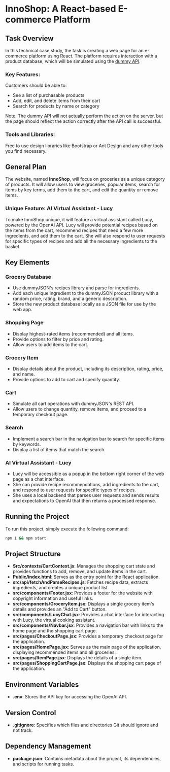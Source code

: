 # InnoShop: A React-based E-commerce Platform

## Task Overview

In this technical case study, the task is creating a web page for an e-commerce platform using React. The platform requires interaction with a product database, which will be simulated using the [dummy API](https://dummyjson.com/docs). 

### Key Features:

Customers should be able to:

- See a list of purchasable products
- Add, edit, and delete items from their cart
- Search for products by name or category

Note: The dummy API will not actually perform the action on the server, but the page should reflect the action correctly after the API call is successful.

### Tools and Libraries:

Free to use design libraries like Bootstrap or Ant Design and any other tools you find necessary.

## General Plan

The website, named **InnoShop**, will focus on groceries as a unique category of products. It will allow users to view groceries, popular items, search for items by key terms, add them to the cart, and edit the quantity or remove items. 

### Unique Feature: AI Virtual Assistant - Lucy

To make InnoShop unique, it will feature a virtual assistant called Lucy, powered by the OpenAI API. Lucy will provide potential recipes based on the items from the cart, recommend recipes that need a few more ingredients, and add them to the cart. She will also respond to user requests for specific types of recipes and add all the necessary ingredients to the basket.

## Key Elements

### Grocery Database

- Use dummyJSON's recipes library and parse for ingredients.
- Add each unique ingredient to the dummyJSON product library with a random price, rating, brand, and a generic description.
- Store the new product database locally as a JSON file for use by the web app.

### Shopping Page

- Display highest-rated items (recommended) and all items.
- Provide options to filter by price and rating.
- Allow users to add items to the cart.

### Grocery Item

- Display details about the product, including its description, rating, price, and name.
- Provide options to add to cart and specify quantity.

### Cart

- Simulate all cart operations with dummyJSON's REST API.
- Allow users to change quantity, remove items, and proceed to a temporary checkout page.

### Search

- Implement a search bar in the navigation bar to search for specific items by keywords.
- Display a list of items that match the search.

### AI Virtual Assistant - Lucy

- Lucy will be accessible as a popup in the bottom right corner of the web page as a chat interface.
- She can provide recipe recommendations, add ingredients to the cart, and respond to user requests for specific types of recipes.
- She uses a local backend that parses user requests and sends results and expectations to OpenAI that then returns a processed response.

## Running the Project

To run this project, simply execute the following command:

```bash
npm i && npm start
```

## Project Structure

- **Src/contexts/CartContext.js**: Manages the shopping cart state and provides functions to add, remove, and update items in the cart.
- **Public/index.html**: Serves as the entry point for the React application.
- **src/api/fetchAndParseRecipes.js**: Fetches recipe data, extracts ingredients, and creates a unique product list.
- **src/components/Footer.jsx**: Provides a footer for the website with copyright information and useful links.
- **src/components/GroceryItem.jsx**: Displays a single grocery item's details and provides an "Add to Cart" button.
- **src/components/LucyChat.jsx**: Provides a chat interface for interacting with Lucy, the virtual cooking assistant.
- **src/components/Navbar.jsx**: Provides a navigation bar with links to the home page and the shopping cart page.
- **src/pages/CheckoutPage.jsx**: Provides a temporary checkout page for the application.
- **src/pages/HomePage.jsx**: Serves as the main page of the application, displaying recommended items and all groceries.
- **src/pages/ItemPage.jsx**: Displays the details of a single item.
- **src/pages/ShoppingCartPage.jsx**: Displays the shopping cart page of the application.

## Environment Variables

- **.env**: Stores the API key for accessing the OpenAI API.

## Version Control

- **.gitignore**: Specifies which files and directories Git should ignore and not track.

## Dependency Management

- **package.json**: Contains metadata about the project, its dependencies, and scripts for running tasks.
